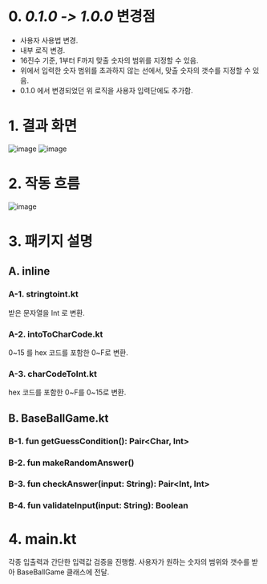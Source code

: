 # 0. _**0.1.0 -> 1.0.0**_ 변경점
- 사용자 사용법 변경.
- 내부 로직 변경.
- 16진수 기준, 1부터 F까지 맞출 숫자의 범위를 지정할 수 있음.
- 위에서 입력한 숫자 범위를 초과하지 않는 선에서, 맞출 숫자의 갯수를 지정할 수 있음.
- 0.1.0 에서 변경되었던 위 로직을 사용자 입력단에도 추가함.

# 1. 결과 화면
![image](https://github.com/ddalkyTokky/Kotlin_baseBall/assets/47583083/541e97bc-e88c-4166-af7a-7428fafa90a1)
![image](https://github.com/ddalkyTokky/Kotlin_baseBall/assets/47583083/015e2582-84f4-47fa-be72-096f8922ab9e)

# 2. 작동 흐름

![image](https://github.com/ddalkyTokky/Kotlin_baseBall/assets/47583083/3fb1740b-e398-468a-8d0c-f9e3a1e28629)

# 3. 패키지 설명

## A. inline
### A-1. stringtoint.kt
받은 문자열을 Int 로 변환.
### A-2. intoToCharCode.kt
0~15 를 hex 코드를 포함한 0~F로 변환.
### A-3. charCodeToInt.kt
hex 코드를 포함한 0~F를 0~15로 변환.

## B. BaseBallGame.kt
### B-1. fun getGuessCondition(): Pair<Char, Int>
### B-2. fun makeRandomAnswer()
### B-3. fun checkAnswer(input: String): Pair<Int, Int>
### B-4. fun validateInput(input: String): Boolean

# 4. main.kt
각종 입출력과 간단한 입력값 검증을 진행함.
사용자가 원하는 숫자의 범위와 갯수를 받아 BaseBallGame 클래스에 전달.
